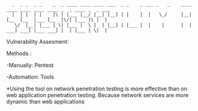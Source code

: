       _  _ _  _ _    _  _ ____ ____ ____ ___  _ _    _ ___ _   _    ____ ____ ____ ____ ____ _  _ ____ _  _ ___ 
      |  | |  | |    |\ | |___ |__/ |__| |__] | |    |  |   \_/     |__| [__  [__  |___ [__  |\/| |___ |\ |  |  
       \/  |__| |___ | \| |___ |  \ |  | |__] | |___ |  |    |      |  | ___] ___] |___ ___] |  | |___ | \|  |  



Vulnerability Assesment:

  Methods : 

  -Manually: Pentest 

  -Automation: Tools

*Using the tool on network penetration testing is more effective than on web application penetration testing.
Because network services are more dynamic than web applications
  
